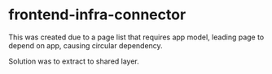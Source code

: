 # frontend-infra-connector

This was created due to a page list that requires app model, leading page to depend on app, causing circular dependency.

Solution was to extract to shared layer.
